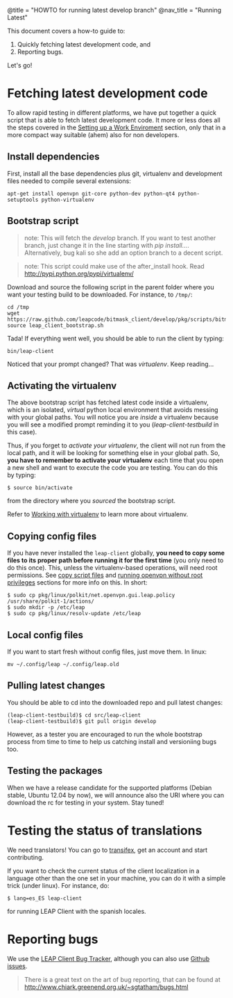 @title = "HOWTO for running latest develop branch"
@nav_title = "Running Latest"

This document covers a how-to guide to:

1. Quickly fetching latest development code, and
2. Reporting bugs.

Let's go!

Fetching latest development code
=========================================

To allow rapid testing in different platforms, we have put together a quick script that is able to fetch latest development code. It more or less does all the steps covered in the [Setting up a Work Enviroment](client/dev-guide) section, only that in a more compact way suitable (ahem) also for non developers.

Install dependencies
-------------------------------

First, install all the base dependencies plus git, virtualenv and development files needed to compile several extensions:

    apt-get install openvpn git-core python-dev python-qt4 python-setuptools python-virtualenv


Bootstrap script
---------------------------------

> note: This will fetch the *develop* branch. If you want to test another branch, just change it in the line starting with *pip install...*. Alternatively, bug kali so she add an option branch to a decent script.

> note: This script could make use of the after_install hook. Read http://pypi.python.org/pypi/virtualenv/

Download and source the following script in the parent folder where you want your testing build to be downloaded. For instance, to `/tmp/`:


    cd /tmp
    wget https://raw.github.com/leapcode/bitmask_client/develop/pkg/scripts/bitmask_bootstrap.sh
    source leap_client_bootstrap.sh

Tada! If everything went well, you should be able to run the client by typing:

    bin/leap-client

Noticed that your prompt changed? That was *virtualenv*. Keep reading...

Activating the virtualenv
--------------------------------

The above bootstrap script has fetched latest code inside a virtualenv, which is an isolated, *virtual* python local environment that avoids messing with your global paths. You will notice you are *inside* a virtualenv because you will see a modified prompt reminding it to you (*leap-client-testbuild* in this case).

Thus, if you forget to *activate your virtualenv*, the client will not run from the local path, and it will be looking for something else in your global path. So, **you have to remember to activate your virtualenv** each time that you open a new shell and want to execute the code you are testing. You can do this by typing:

    $ source bin/activate

from the directory where you *sourced* the bootstrap script.

Refer to [Working with virtualenv](client/dev-guide) to learn more about virtualenv.

Copying config files
----------------------------

If you have never installed the `leap-client` globally, **you need to copy some files to its proper path before running it for the first time** (you only need to do this once). This, unless the virtualenv-based operations, will need root permissions. See [copy script files](client/dev-guide) and [running openvpn without root privileges](client/dev-guide) sections for more info on this. In short:

    $ sudo cp pkg/linux/polkit/net.openvpn.gui.leap.policy /usr/share/polkit-1/actions/
    $ sudo mkdir -p /etc/leap
    $ sudo cp pkg/linux/resolv-update /etc/leap

Local config files
--------------------------

If you want to start fresh without config files, just move them. In linux:

    mv ~/.config/leap ~/.config/leap.old

Pulling latest changes
------------------------------

You should be able to cd into the downloaded repo and pull latest changes:

    (leap-client-testbuild)$ cd src/leap-client
    (leap-client-testbuild)$ git pull origin develop

However, as a tester you are encouraged to run the whole bootstrap process from time to time to help us catching install and versioniing bugs too.

Testing the packages
-------------------------------

When we have a release candidate for the supported platforms (Debian stable, Ubuntu 12.04 by now), we will announce also the URI where you can download the rc for testing in your system. Stay tuned!

Testing the status of translations
==================================================

We need translators! You can go to [transifex](https://www.transifex.com/projects/p/leap-client/), get an account and start contributing.

If you want to check the current status of the client localization in a language other than the one set in your machine, you can do it with a simple trick (under linux). For instance, do:

    $ lang=es_ES leap-client

for running  LEAP Client with the spanish locales.

Reporting bugs
=======================

We use the [LEAP Client Bug Tracker](https://leap.se/code/projects/eip-client), although you can also use [Github issues](https://github.com/leapcode/bitmask_client/issues).

> There is a great text on the art of bug reporting, that can be found at http://www.chiark.greenend.org.uk/~sgtatham/bugs.html
